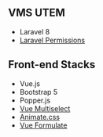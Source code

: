 ## VMS UTEM

- Laravel 8
- [Laravel Permissions](https://spatie.be/docs/laravel-permission/v4/)

## Front-end Stacks
- Vue.js
- Bootstrap 5
- Popper.js
- [Vue Multiselect](https://github.com/vueform/multiselect)
- [Animate.css](https://animate.style/)
- [Vue Formulate](https://vueformulate.com/)
